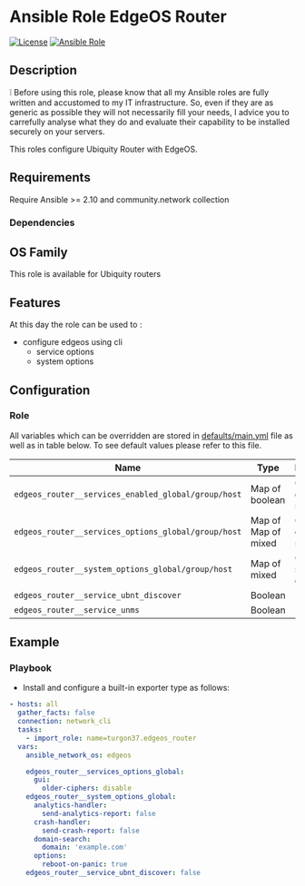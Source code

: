 Ansible Role EdgeOS Router
========

[![License](https://img.shields.io/badge/license-MIT%20License-brightgreen.svg)](https://opensource.org/licenses/MIT)
[![Ansible Role](https://img.shields.io/badge/ansible%20role-Turgon37.edgeos_router-blue.svg)](https://galaxy.ansible.com/Turgon37/edgeos_router/)

## Description

:grey_exclamation: Before using this role, please know that all my Ansible roles are fully written and accustomed to my IT infrastructure. So, even if they are as generic as possible they will not necessarily fill your needs, I advice you to carrefully analyse what they do and evaluate their capability to be installed securely on your servers.

This roles configure Ubiquity Router with EdgeOS.

## Requirements

Require Ansible >= 2.10 and community.network collection

### Dependencies

## OS Family

This role is available for Ubiquity routers

## Features

At this day the role can be used to :

  * configure edgeos using cli
     * service options
     * system options

## Configuration

### Role

All variables which can be overridden are stored in [defaults/main.yml](defaults/main.yml) file as well as in table below. To see default values please refer to this file.

| Name                                                | Type                | Description                    |
| --------------------------------------------------- | ------------------- | ------------------------------ |
| `edgeos_router__services_enabled_global/group/host` | Map of boolean      | Configure enabled services     |
| `edgeos_router__services_options_global/group/host` | Map of Map of mixed | Configure options for services |
| `edgeos_router__system_options_global/group/host`   | Map of mixed        | Configure system options       |
| `edgeos_router__service_ubnt_discover`              | Boolean                    |                                |
| `edgeos_router__service_unms`                       | Boolean                    |                                |

## Example

### Playbook

* Install and configure a built-in exporter type as follows:

```yaml
- hosts: all
  gather_facts: false
  connection: network_cli
  tasks:
    - import_role: name=turgon37.edgeos_router
  vars:
    ansible_network_os: edgeos

    edgeos_router__services_options_global:
      gui:
        older-ciphers: disable
    edgeos_router__system_options_global:
      analytics-handler:
        send-analytics-report: false
      crash-handler:
        send-crash-report: false
      domain-search:
        domain: 'example.com'
      options:
        reboot-on-panic: true
    edgeos_router__service_ubnt_discover: false
```
